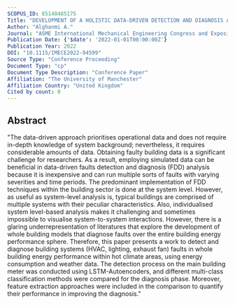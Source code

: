 ```yaml
---
SCOPUS_ID: 85148485175
Title: "DEVELOPMENT OF A HOLISTIC DATA-DRIVEN DETECTION AND DIAGNOSIS APPROACH FOR OPERATIONAL FAULTS IN PUBLIC BUILDINGS"
Author: "Alghanmi A."
Journal: "ASME International Mechanical Engineering Congress and Exposition, Proceedings (IMECE)"
Publication Date: {'$date': '2022-01-01T00:00:00Z'}
Publication Year: 2022
DOI: "10.1115/IMECE2022-94599"
Source Type: "Conference Proceeding"
Document Type: "cp"
Document Type Description: "Conference Paper"
Affiliation: "The University of Manchester"
Affiliation Country: "United Kingdom"
Cited by count: 0
---
```


## Abstract
"The data-driven approach prioritises operational data and does not require in-depth knowledge of system background; nevertheless, it requires considerable amounts of data. Obtaining faulty building data is a significant challenge for researchers. As a result, employing simulated data can be beneficial in data-driven faults detection and diagnosis (FDD) analysis because it is inexpensive and can run multiple sorts of faults with varying severities and time periods. The predominant implementation of FDD techniques within the building sector is done at the system level. However, as useful as system-level analysis is, typical buildings are comprised of multiple systems with their peculiar characteristics. Also, individualised system level-based analysis makes it challenging and sometimes impossible to visualise system-to-system interactions. However, there is a glaring underrepresentation of literatures that explore the development of whole building models that diagnose faults over the entire building energy performance sphere. Therefore, this paper presents a work to detect and diagnose building systems (HVAC, lighting, exhaust fan) faults in whole building energy performance within hot climate areas, using energy consumption and weather data. The detection process on the main building meter was conducted using LSTM-Autoencoders, and different multi-class classification methods were compared for the diagnosis phase. Moreover, feature extraction approaches were included in the comparison to quantify their performance in improving the diagnosis."
